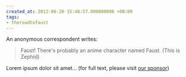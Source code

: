 ```yaml
---
created_at: 2012-06-20 15:48:57.000000000 +00:00
tags:
- theroadtofaust
---
```


An anonymous correspondent writes:

> Faust! There's probably an anime character named Faust. (This is
> Zephid)

Lorem ipsum dolor sit amet… (for full text, please visit [our
sponsor](http://lipsum.com/))
